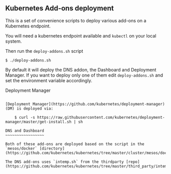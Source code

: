 Kubernetes Add-ons deployment
-----------------------------

This is a set of convenience scripts to deploy various add-ons on a Kubernetes endpoint.

You will need a kubernetes endpoint available and `kubectl` on your local system.

Then run the `deploy-addons.sh` script

    $ ./deploy-addons.sh

By default it will deploy the DNS addon, the Dashboard and Deployment Manager.
If you want to deploy only one of them edit `deploy-addons.sh` and set the environment variable accordingly.

Deployment Manager
~~~~~~~~~~~~~~~~~~

[Deployment Manager](https://github.com/kubernetes/deployment-manager) (DM) is deployed via:

    $ curl -s https://raw.githubusercontent.com/kubernetes/deployment-manager/master/get-install.sh | sh

DNS and Dashboard
~~~~~~~~~~~~~~~~~

Both of these add-ons are deployed based on the script in the `mesos/docker` [directory](https://github.com/kubernetes/kubernetes/tree/master/cluster/mesos/docker).

The DNS add-ons uses `intemp.sh` from the thirdparty [repo](https://github.com/kubernetes/kubernetes/tree/master/third_party/intemp).
